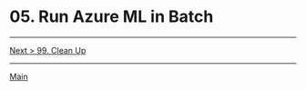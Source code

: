 # 05. Run Azure ML in Batch

---
[Next > 99. Clean Up](https://github.com/xlegend1024/az-cloudscale-adv-analytics/blob/master/99Cleanup.md)

---
[Main](https://github.com/xlegend1024/az-cloudscale-adv-analytics/blob/master/README.md)
